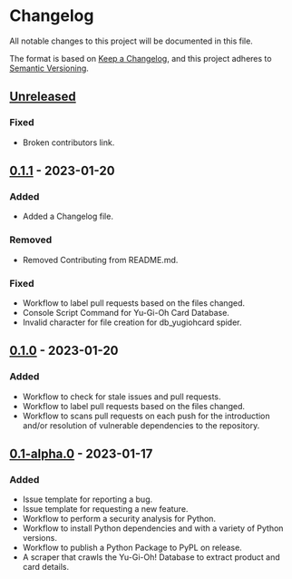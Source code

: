 # Changelog

All notable changes to this project will be documented in this file.

The format is based on [Keep a Changelog](https://keepachangelog.com/en/1.0.0/),
and this project adheres to [Semantic Versioning](https://semver.org/spec/v2.0.0.html).

## [Unreleased]

### Fixed

- Broken contributors link.

## [0.1.1] - 2023-01-20

### Added 

- Added a Changelog file.

### Removed

- Removed Contributing from README.md.

### Fixed

- Workflow to label pull requests based on the files changed.
- Console Script Command for Yu-Gi-Oh Card Database.
- Invalid character for file creation for db_yugiohcard spider.

## [0.1.0] - 2023-01-20

### Added

- Workflow to check for stale issues and pull requests.
- Workflow to label pull requests based on the files changed.
- Workflow to scans pull requests on each push for the introduction and/or resolution of vulnerable dependencies to the repository.

## [0.1-alpha.0] - 2023-01-17

### Added

- Issue template for reporting a bug.
- Issue template for requesting a new feature.
- Workflow to perform a security analysis for Python.
- Workflow to install Python dependencies and with a variety of Python versions.
- Workflow to publish a Python Package to PyPL on release.
- A scraper that crawls the Yu-Gi-Oh! Database to extract product and card details.

[unreleased]: https://github.com/albert-marrero/Yu-Gi-Oh-Scraper/compare/0.1.1...HEAD
[0.1.1]: https://github.com/albert-marrero/Yu-Gi-Oh-Scraper/compare/0.1.0...0.1.1
[0.1.0]: https://github.com/albert-marrero/Yu-Gi-Oh-Scraper/compare/0.1-alpha.0...0.1.0
[0.1-alpha.0]: https://github.com/albert-marrero/Yu-Gi-Oh-Scraper/releases/tag/0.1-alpha.0